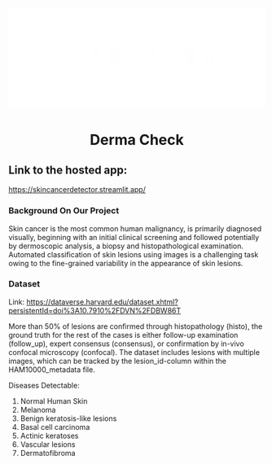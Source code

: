 <h3 align="center"><img src="https://raw.githubusercontent.com/tanujdargan/H4B-Z3R0-Project/main/Assets/Logo.png" width="600px"></h3>

# <div align="center">Derma Check</div>

## Link to the hosted app: 
https://skincancerdetector.streamlit.app/


### Background On Our Project
Skin cancer is the most common human malignancy, is primarily diagnosed visually, beginning with an initial clinical screening and followed potentially by dermoscopic analysis, a biopsy and histopathological examination. Automated classification of skin lesions using images is a challenging task owing to the fine-grained variability in the appearance of skin lesions.

### Dataset
Link: https://dataverse.harvard.edu/dataset.xhtml?persistentId=doi%3A10.7910%2FDVN%2FDBW86T

More than 50% of lesions are confirmed through histopathology (histo), the ground truth for the rest of the cases is either follow-up examination (follow_up), expert consensus (consensus), or confirmation by in-vivo confocal microscopy (confocal). The dataset includes lesions with multiple images, which can be tracked by the lesion_id-column within the HAM10000_metadata file.

Diseases Detectable:
1. Normal Human Skin
2. Melanoma
3. Benign keratosis-like lesions
4. Basal cell carcinoma
5. Actinic keratoses
6. Vascular lesions
7. Dermatofibroma
